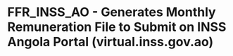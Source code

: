 # FFR_INSS_AO - Generates Monthly Remuneration File to Submit on INSS Angola Portal (virtual.inss.gov.ao)
